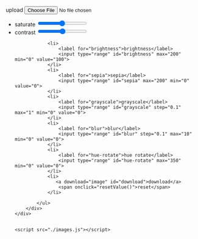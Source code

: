 <!DOCTYPE html>
<html lang="en">

<head>
    <meta charset="UTF-8">
    <meta name="viewport" content="width=device-width, initial-scale=1.0">
    <meta http-equiv="X-UA-Compatible" content="ie=edge">
    <title>Document</title>
    <link rel="stylesheet" href="./images.css">
</head>

<body>
    <div class="container">
        <div class="img">
            <div class="img-box">
                <img id="img" alt="">
                <canvas id="canvas"></canvas>
            </div>
            <div class="upload">
                <label for="upload">upload</label>
                <input type="file" id="upload">
            </div>
        </div>
        <div class="filters">
            <ul>
                <li>
                    <label for="saturate">saturate</label>
                    <input type="range" id="saturate" max="200" min="0" value="100">
                </li>
                <li>
                    <label for="contrast">contrast</label>
                    <input type="range" id="contrast" max="200" min="0" value="100">
                </li>

                <li>
                    <label for="brightness">brightness</label>
                    <input type="range" id="brightness" max="200" min="0" value="100">
                </li>
                <li>
                    <label for="sepia">sepia</label>
                    <input type="range" id="sepia" max="200" min="0" value="0">
                </li>
                <li>
                    <label for="grayscale">grayscale</label>
                    <input type="range" id="grayscale" step="0.1" max="1" min="0" value="0">
                </li>
                <li>
                    <label for="blur">blur</label>
                    <input type="range" id="blur" step="0.1" max="10" min="0" value="0">
                </li>
                <li>
                    <label for="hue-rotate">hue rotate</label>
                    <input type="range" id="hue-rotate" max="350" min="0" value="0">
                </li>
                <li>
                   <a download="image" id="download">download</a>
                    <span onclick="resetValue()">reset</span>
                </li>

            </ul>
        </div>
    </div>


    <script src="./images.js"></script>
</body>

</html>
